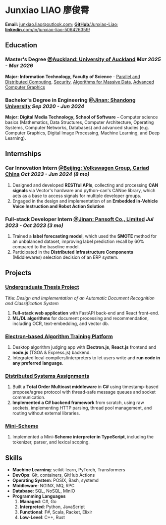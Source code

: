 # Junxiao LIAO 廖俊霄

**Email:** junxiao.liao@outlook.com; [**GitHub**/Junxiao-Liao](https://github.com/Junxiao-Liao); [**linkedin**.com/in/junxiao-liao-506426359/](https://www.linkedin.com/in/junxiao-liao-506426359/)

## Education

### Master's Degree [**@Auckland: University of Auckland**](https://www.auckland.ac.nz) *Mar 2025 - Mar 2026*

**Major: Information Technology, Faculty of Science** - [Parallel and Distributed Computing](https://courseoutline.auckland.ac.nz/dco/course/COMPSCI/711/1253), [Security](https://courseoutline.auckland.ac.nz/dco/course/COMPSCI/702/1253), [Algorithms for Massive Data](https://courseoutline.auckland.ac.nz/dco/course/COMPSCI/753/1255), [Advanced Computer Graphics](https://courseoutline.auckland.ac.nz/dco/course/COMPSCI/715/1255)

### Bachelor's Degree in Engineering [**@Jinan: Shandong University**](https://www.sdu.edu.cn/) *Sep 2020 - Jun 2024*

**Major: Digital Media Technology, School of Software** – Computer science basics (Mathematics, Data Structures, Computer Architecture, Operating Systems, Computer Networks, Databases) and advanced studies (e.g. Computer Graphics, Digital Image Processing, Machine Learning, and Deep Learning).

## Internships

### Car Innovation Intern [**@Beijing: Volkswagen Group, Cariad China**](https://volkswagengroupchina.com.cn/en/brands/cariad) *Oct 2023 - Jun 2024 (8 mo)*

1. Designed and developed **RESTful APIs**, collecting and processing **CAN signals** via Vector's hardware and python-can's CANoe library, which acts as a base to access signals for multiple developer groups.
1. Engaged in the design and implementation of an **Embedded in-Vehicle Voice Instruction and Robot Action Solution**

### Full-stack Developer Intern [**@Jinan: Pansoft Co., Limited**](https://www.pansoft.com/contents/en/) *Jul 2023 - Oct 2023 (3 mo)*

1. Trained a **label forecasting model**, which used the **SMOTE** method for an unbalanced dataset, improving label prediction recall by 60% compared to the baseline model.
1. Participated in the **Distributed Infrastructure Components** (Middlewares) selection decision of an ERP system.

## Projects

### [Undergraduate Thesis Project](https://github.com/Junxiao-Liao/Doc-Ocr-Categorizer)
Title: *Design and Implementation of an Automatic Document Recognition and Classification System*
1. **Full-stack web application** with FastAPI back-end and React front-end.
1. **ML/DL algorithms** for document processing and recommendation, including OCR, text-embedding, and vector db.

### [Electron-based Algorithm Training Platform](https://courseoutline.auckland.ac.nz/dco/course/COMPSCI/732/1253)
1. Desktop algorithm judging app with **Electron.js**, **React.js** frontend and **node.js** (TSOA & Express.js) backend.
1. Integrated local compilers/interpreters to let users write and **run code in any preferred language**.

### [Distributed Systems Assignments](https://courseoutline.auckland.ac.nz/dco/course/COMPSCI/711/1253)
1. Built a **Total Order Multicast middleware** in **C#** using timestamp-based propose/agree protocol with thread-safe message queues and socket communication.
1. **Implemented a C# backend framework** from scratch, using raw sockets, implementing HTTP parsing, thread pool management, and routing without external libraries.

### [Mini-Scheme](https://github.com/Junxiao-Liao/Mini-Scheme)
1. Implemented a Mini-**Scheme interpreter in TypeScript**, including the tokenizer, parser, and lexical scoping.

## Skills

- **Machine Learning**: scikit-learn, PyTorch, Transformers
- **DevOps**: Git, containers, GitHub Actions
- **Operating System**: POSIX, Bash, systemd
- **Middleware**: NGINX, MQ, RPC
- **Database**: SQL, NoSQL, MinIO
- **Programming Languages**
    1. **Managed**: C#, Go
    1. **Interpreted**: Python, JavaScript
    1. **Functional**: F#, Scala, Racket, Elixir
    1. **Low-Level**: C++, Rust
